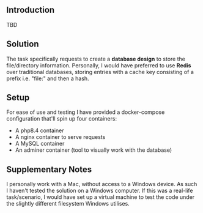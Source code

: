 ## Introduction

TBD

## Solution

The task specifically requests to create a **database design** to store the file/directory information. Personally, I would have preferred to use **Redis** over traditional databases, storing entries with a cache key consisting of a prefix i.e. "file:" and then a hash.


## Setup

For ease of use and testing I have provided a docker-compose configuration that'll spin up four containers:
- A php8.4 container
- A nginx container to serve requests
- A MySQL container
- An adminer container (tool to visually work with the database)

## Supplementary Notes

I personally work with a Mac, without access to a Windows device. As such I haven't tested the solution on a Windows computer. If this was a real-life task/scenario, I would have set up a virtual machine to test the code under the slightly different filesystem Windows utilises.